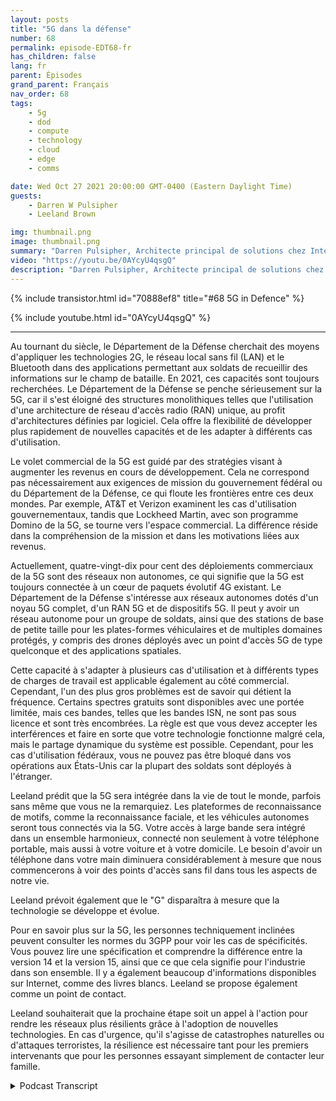 ```yaml
---
layout: posts
title: "5G dans la défense"
number: 68
permalink: episode-EDT68-fr
has_children: false
lang: fr
parent: Épisodes
grand_parent: Français
nav_order: 68
tags:
    - 5g
    - dod
    - compute
    - technology
    - cloud
    - edge
    - comms

date: Wed Oct 27 2021 20:00:00 GMT-0400 (Eastern Daylight Time)
guests:
    - Darren W Pulsipher
    - Leeland Brown

img: thumbnail.png
image: thumbnail.png
summary: "Darren Pulsipher, Architecte principal de solutions chez Intel, poursuit sa discussion avec Leeland Brown, Directeur technique de la 5G chez Intel Federal, sur le passé, le présent et le futur de la 5G, en mettant l'accent sur son utilisation avec le département de la Défense. Partie 2 de 2."
video: "https://youtu.be/0AYcyU4qsgQ"
description: "Darren Pulsipher, Architecte principal de solutions chez Intel, poursuit sa discussion avec Leeland Brown, Directeur technique de la 5G chez Intel Federal, sur le passé, le présent et le futur de la 5G, en mettant l'accent sur son utilisation avec le département de la Défense. Partie 2 de 2."
---
```


<div>
{% include transistor.html id="70888ef8" title="#68 5G in Defence" %}

{% include youtube.html id="0AYcyU4qsgQ" %}
</div>

---

Au tournant du siècle, le Département de la Défense cherchait des moyens d'appliquer les technologies 2G, le réseau local sans fil (LAN) et le Bluetooth dans des applications permettant aux soldats de recueillir des informations sur le champ de bataille. En 2021, ces capacités sont toujours recherchées. Le Département de la Défense se penche sérieusement sur la 5G, car il s'est éloigné des structures monolithiques telles que l'utilisation d'une architecture de réseau d'accès radio (RAN) unique, au profit d'architectures définies par logiciel. Cela offre la flexibilité de développer plus rapidement de nouvelles capacités et de les adapter à différents cas d'utilisation.

Le volet commercial de la 5G est guidé par des stratégies visant à augmenter les revenus en cours de développement. Cela ne correspond pas nécessairement aux exigences de mission du gouvernement fédéral ou du Département de la Défense, ce qui floute les frontières entre ces deux mondes. Par exemple, AT&T et Verizon examinent les cas d'utilisation gouvernementaux, tandis que Lockheed Martin, avec son programme Domino de la 5G, se tourne vers l'espace commercial. La différence réside dans la compréhension de la mission et dans les motivations liées aux revenus.

Actuellement, quatre-vingt-dix pour cent des déploiements commerciaux de la 5G sont des réseaux non autonomes, ce qui signifie que la 5G est toujours connectée à un cœur de paquets évolutif 4G existant. Le Département de la Défense s'intéresse aux réseaux autonomes dotés d'un noyau 5G complet, d'un RAN 5G et de dispositifs 5G. Il peut y avoir un réseau autonome pour un groupe de soldats, ainsi que des stations de base de petite taille pour les plates-formes véhiculaires et de multiples domaines protégés, y compris des drones déployés avec un point d'accès 5G de type quelconque et des applications spatiales.

Cette capacité à s'adapter à plusieurs cas d'utilisation et à différents types de charges de travail est applicable également au côté commercial. Cependant, l'un des plus gros problèmes est de savoir qui détient la fréquence. Certains spectres gratuits sont disponibles avec une portée limitée, mais ces bandes, telles que les bandes ISN, ne sont pas sous licence et sont très encombrées. La règle est que vous devez accepter les interférences et faire en sorte que votre technologie fonctionne malgré cela, mais le partage dynamique du système est possible. Cependant, pour les cas d'utilisation fédéraux, vous ne pouvez pas être bloqué dans vos opérations aux États-Unis car la plupart des soldats sont déployés à l'étranger.

Leeland prédit que la 5G sera intégrée dans la vie de tout le monde, parfois sans même que vous ne la remarquiez. Les plateformes de reconnaissance de motifs, comme la reconnaissance faciale, et les véhicules autonomes seront tous connectés via la 5G. Votre accès à large bande sera intégré dans un ensemble harmonieux, connecté non seulement à votre téléphone portable, mais aussi à votre voiture et à votre domicile. Le besoin d'avoir un téléphone dans votre main diminuera considérablement à mesure que nous commencerons à voir des points d'accès sans fil dans tous les aspects de notre vie.

Leeland prévoit également que le "G" disparaîtra à mesure que la technologie se développe et évolue.

Pour en savoir plus sur la 5G, les personnes techniquement inclinées peuvent consulter les normes du 3GPP pour voir les cas de spécificités. Vous pouvez lire une spécification et comprendre la différence entre la version 14 et la version 15, ainsi que ce que cela signifie pour l'industrie dans son ensemble. Il y a également beaucoup d'informations disponibles sur Internet, comme des livres blancs. Leeland se propose également comme un point de contact.

Leeland souhaiterait que la prochaine étape soit un appel à l'action pour rendre les réseaux plus résilients grâce à l'adoption de nouvelles technologies. En cas d'urgence, qu'il s'agisse de catastrophes naturelles ou d'attaques terroristes, la résilience est nécessaire tant pour les premiers intervenants que pour les personnes essayant simplement de contacter leur famille.



<details>
<summary> Podcast Transcript </summary>

<p></p>

</details>
